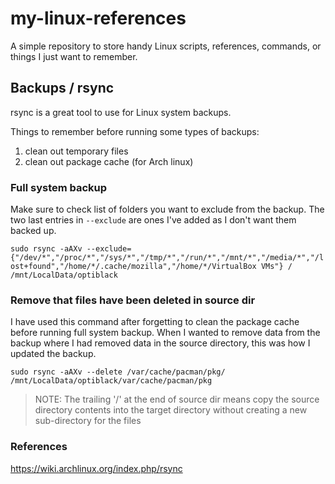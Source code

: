 # my-linux-references
A simple repository to store handy Linux scripts, references, commands, or things I just want to remember.

## Backups / rsync

rsync is a great tool to use for Linux system backups.

Things to remember before running some types of backups:
1. clean out temporary files
2. clean out package cache (for Arch linux)

### Full system backup

Make sure to check list of folders you want to exclude from the backup.  The two last entries in ```--exclude``` are ones I've added as I don't want them backed up.

`sudo rsync -aAXv --exclude={"/dev/*","/proc/*","/sys/*","/tmp/*","/run/*","/mnt/*","/media/*","/lost+found","/home/*/.cache/mozilla","/home/*/VirtualBox VMs"} / /mnt/LocalData/optiblack`

### Remove that files have been deleted in source dir

I have used this command after forgetting to clean the package cache before running full system backup.  When I wanted to remove data from the backup where I had removed data in the source directory, this was how I updated the backup.

`sudo rsync -aAXv --delete /var/cache/pacman/pkg/ /mnt/LocalData/optiblack/var/cache/pacman/pkg`

> NOTE: The trailing '/' at the end of source dir means copy the source directory contents into the target directory without creating a new sub-directory for the files

### References

https://wiki.archlinux.org/index.php/rsync

